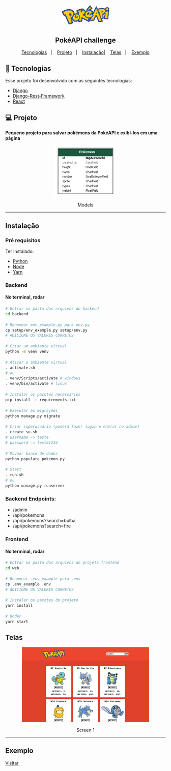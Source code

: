 <h1 align="center">
    <img alt="Get PokéAPI" src=".github/logo.png" width="150px" />
</h1>

<h2 align="center">
  PokéAPI challenge
</h2>

<p align="center">
  <a href="#-tecnologias">Tecnologias</a>&nbsp;&nbsp;&nbsp;|&nbsp;&nbsp;&nbsp;
  <a href="#-projeto">Projeto</a>&nbsp;&nbsp;&nbsp;|&nbsp;&nbsp;&nbsp;
  <a href="#instalação">Instalação</a>|&nbsp;&nbsp;&nbsp;
  <a href="#telas">Telas</a>&nbsp;&nbsp;&nbsp;|&nbsp;&nbsp;&nbsp;
  <a href="#exemplo">Exemplo</a>
</p>


## 🚀 Tecnologias

Esse projeto foi desenvolvido com as seguintes tecnologias:

- [Django](https://www.djangoproject.com/)
- [Django-Rest-Framework](https://www.django-rest-framework.org/)
- [React](https://reactjs.org)


## 💻 Projeto
**Pequeno projeto para salvar pokémons da PokéAPI e exibí-los em uma página**
<div align="center">
    <img alt="Models" title="Models" src=".github/pokemon.png" width="200px" />
</div>
<p align="center">Models</p>
<hr>

## Instalação
### Pré requisitos
Ter instalado:
- [Python](https://www.python.org/downloads/)
- [Node](https://nodejs.org/en/download/)
- [Yarn](https://classic.yarnpkg.com/en/docs/install/)

### Backend
#### No terminal, rodar
```sh
# Entrar na pasta dos arquivos do backend
cd backend

# Renomear env_example.py para env.py
cp setup/env_example.py setup/env.py
# ADICIONE OS VALORES CORRETOS

# Criar um ambiente virtual
python -m venv venv

# Ativar o ambiente virtual
. activate.sh
# ou
. venv/Scripts/activate # windows
. venv/bin/activate # linux

# Instalar os pacotes necessários
pip install -r requirements.txt

# Executar as migrações
python manage.py migrate

# Criar superusuário (poderá fazer login e entrar no admin)
. create_su.sh
# username -> teste
# password -> teste1234

# Povoar banco de dados
python populate_pokemon.py

# Start
. run.sh
# ou
python manage.py runserver
```

### Backend Endpoints:
- /admin
- /api/pokemons
- /api/pokemons?search=bulba
- /api/pokemons?search=fire


### Frontend
#### No terminal, rodar
```sh
# Entrar na pasta dos arquivos do projeto frontend
cd web

# Renomear .env_example para .env
cp .env_example .env
# ADICIONE OS VALORES CORRETOS

# Instalar os pacotes do projeto
yarn install

# Rodar
yarn start
```

## Telas
<div align="center">
    <img alt="Screen 1" title="Screen 1" src=".github/web_1.png?raw=true" width="400px" />
</div>
<p align="center">Screen 1</p>
<hr>


## Exemplo
<a href="https://andrearruda-pokeapi-challenge.vercel.app/" target="_blank">Visitar</a>
